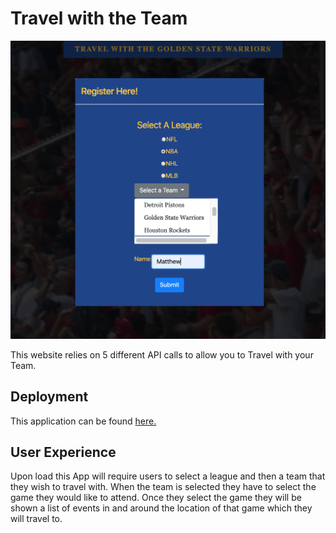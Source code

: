 # Travel with the Team


![alt text][logo]

[logo]: https://github.com/mattkrebs1974/Project-1/blob/master/TravelWithTheTeam%20copy.png

This website relies on 5 different API calls to allow you to Travel with your Team.

## Deployment 

This application can be found [here.](https://mattkrebs1974.github.io/Project-1/)

## User Experience

Upon load this App will require users to select a league and then a team that they wish to travel with. When the team is selected they have to select the game they would like to attend. Once they select the game they will be shown a list of events in and around the location of that game which they will travel to. 



